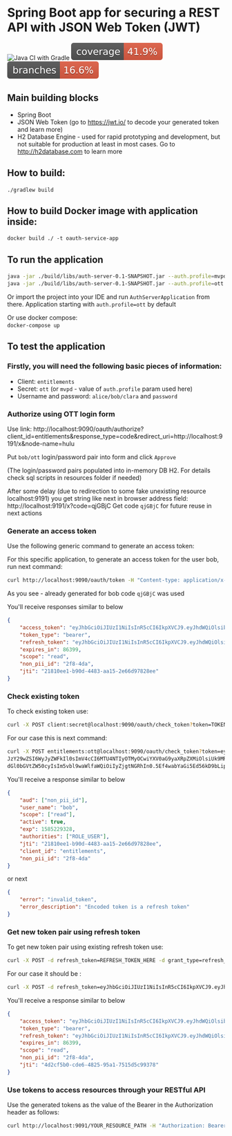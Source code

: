 
# Spring Boot app for securing a REST API with JSON Web Token (JWT)
![Java CI with Gradle](https://github.com/andrei-punko/oauth-server/workflows/Java%20CI%20with%20Gradle/badge.svg)
[![Coverage](.github/badges/jacoco.svg)](https://github.com/andrei-punko/oauth-server/actions/workflows/build.yml)
[![Branches](.github/badges/branches.svg)](https://github.com/andrei-punko/oauth-server/actions/workflows/build.yml)

## Main building blocks
 * Spring Boot
 * JSON Web Token (go to https://jwt.io/ to decode your generated token and learn more)
 * H2 Database Engine - used for rapid prototyping and development, but not suitable for production at least in most cases. Go to http://h2database.com to learn more

## How to build:
    ./gradlew build

## How to build Docker image with application inside:
    docker build ./ -t oauth-service-app

## To run the application

```bash
java -jar ./build/libs/auth-server-0.1-SNAPSHOT.jar --auth.profile=mvpd
java -jar ./build/libs/auth-server-0.1-SNAPSHOT.jar --auth.profile=ott
```

Or import the project into your IDE and run `AuthServerApplication` from there.
Application starting with `auth.profile=ott` by default

Or use docker compose:  
`docker-compose up`

## To test the application

### Firstly, you will need the following basic pieces of information:

 * Client: `entitlements`
 * Secret: `ott` (or `mvpd` - value of `auth.profile` param used here)
 * Username and password: `alice/bob/clara` and `password`

### Authorize using OTT login form

Use link: http://localhost:9090/oauth/authorize?client_id=entitlements&response_type=code&redirect_uri=http://localhost:9191/x&node-name=hulu

Put `bob/ott` login/password pair into form and click `Approve`

(The login/password pairs populated into in-memory DB H2. For details check sql scripts in resources folder if needed)

After some delay (due to redirection to some fake unexisting resource localhost:9191) you get string like next in browser address field:
http://localhost:9191/x?code=qjGBjC
Get code `qjGBjC` for future reuse in next actions

### Generate an access token

Use the following generic command to generate an access token:

For this specific application, to generate an access token for the user bob, run next command:

```bash
curl http://localhost:9090/oauth/token -H "Content-type: application/x-www-form-urlencoded" -d 'grant_type=authorization_code&redirect_uri=http://localhost:9191/x&code=qjGBjC' -u entitlements:ott
```
As you see - already generated for bob code `qjGBjC` was used

You'll receive responses similar to below

```json
{
    "access_token": "eyJhbGciOiJIUzI1NiIsInR5cCI6IkpXVCJ9.eyJhdWQiOlsibm9uX3BpaV9pZCJdLCJ1c2VyX25hbWUiOiJib2IiLCJzY29wZSI6WyJyZWFkIl0sImV4cCI6MTU4NTIyOTMyOCwiYXV0aG9yaXRpZXMiOlsiUk9MRV9VU0VSIl0sImp0aSI6IjIxODEwZWUxLWI5MGQtNDQ4My1hYTE1LTJlNjZkOTc4MjhlZSIsImNsaWVudF9pZCI6ImVudGl0bGVtZW50cyIsIm5vbl9waWlfaWQiOiIyZjgtNGRhIn0.5Ef4wabYaGi5Ed56kD9bLip92BDx6-WeKNfmwh7P-wI",
    "token_type": "bearer",
    "refresh_token": "eyJhbGciOiJIUzI1NiIsInR5cCI6IkpXVCJ9.eyJhdWQiOlsibm9uX3BpaV9pZCJdLCJ1c2VyX25hbWUiOiJib2IiLCJzY29wZSI6WyJyZWFkIl0sImF0aSI6IjIxODEwZWUxLWI5MGQtNDQ4My1hYTE1LTJlNjZkOTc4MjhlZSIsImV4cCI6MTU4NzczNDkyOCwiYXV0aG9yaXRpZXMiOlsiUk9MRV9VU0VSIl0sImp0aSI6ImFmOTk4NzNlLTVkMzItNDk1MS04YWFmLWFjN2VjYmViZjE4YiIsImNsaWVudF9pZCI6ImVudGl0bGVtZW50cyIsIm5vbl9waWlfaWQiOiIyZjgtNGRhIn0.pwDQPzq_pMzOMb5f_0GcZWo_mcd2ncT4oI-qbneOI_Y",
    "expires_in": 86399,
    "scope": "read",
    "non_pii_id": "2f8-4da",
    "jti": "21810ee1-b90d-4483-aa15-2e66d97828ee"
}
```

### Check existing token

To check existing token use:
```bash
curl -X POST client:secret@localhost:9090/oauth/check_token?token=TOKEN_HERE
```

For our case this is next command:
```bash
curl -X POST entitlements:ott@localhost:9090/oauth/check_token?token=eyJhbGciOiJIUzI1NiIsInR5cCI6IkpXVCJ9.eyJhdWQiOlsibm9uX3BpaV9pZCJdLCJ1c2VyX25hbWUiOiJib2IiLC
JzY29wZSI6WyJyZWFkIl0sImV4cCI6MTU4NTIyOTMyOCwiYXV0aG9yaXRpZXMiOlsiUk9MRV9VU0VSIl0sImp0aSI6IjIxODEwZWUxLWI5MGQtNDQ4My1hYTE1LTJlNjZkOTc4MjhlZSIsImNsaWVudF9pZCI6ImVu
dGl0bGVtZW50cyIsIm5vbl9waWlfaWQiOiIyZjgtNGRhIn0.5Ef4wabYaGi5Ed56kD9bLip92BDx6-WeKNfmwh7P-wI
```

You'll receive a response similar to below
```json
{
    "aud": ["non_pii_id"],
    "user_name": "bob",
    "scope": ["read"],
    "active": true,
    "exp": 1585229328,
    "authorities": ["ROLE_USER"],
    "jti": "21810ee1-b90d-4483-aa15-2e66d97828ee",
    "client_id": "entitlements",
    "non_pii_id": "2f8-4da"
}
```
or next
```json
{
    "error": "invalid_token",
    "error_description": "Encoded token is a refresh token"
}
```

### Get new token pair using refresh token

To get new token pair using existing refresh token use:
```bash
curl -X POST -d refresh_token=REFRESH_TOKEN_HERE -d grant_type=refresh_token client:secret@localhost:9090/oauth/token
```

For our case it should be :
```bash
curl -X POST -d refresh_token=eyJhbGciOiJIUzI1NiIsInR5cCI6IkpXVCJ9.eyJhdWQiOlsibm9uX3BpaV9pZCJdLCJ1c2VyX25hbWUiOiJib2IiLCJzY29wZSI6WyJyZWFkIl0sImF0aSI6IjIxODEwZWUxLWI5MGQtNDQ4My1hYTE1LTJlNjZkOTc4MjhlZSIsImV4cCI6MTU4NzczNDkyOCwiYXV0aG9yaXRpZXMiOlsiUk9MRV9VU0VSIl0sImp0aSI6ImFmOTk4NzNlLTVkMzItNDk1MS04YWFmLWFjN2VjYmViZjE4YiIsImNsaWVudF9pZCI6ImVudGl0bGVtZW50cyIsIm5vbl9waWlfaWQiOiIyZjgtNGRhIn0.pwDQPzq_pMzOMb5f_0GcZWo_mcd2ncT4oI-qbneOI_Y -d grant_type=refresh_token entitlements:ott@localhost:9090/oauth/token
```

You'll receive a response similar to below
```json
{
    "access_token": "eyJhbGciOiJIUzI1NiIsInR5cCI6IkpXVCJ9.eyJhdWQiOlsibm9uX3BpaV9pZCJdLCJ1c2VyX25hbWUiOiJib2IiLCJzY29wZSI6WyJyZWFkIl0sImV4cCI6MTU4NTIyOTY5MywiYXV0aG9yaXRpZXMiOlsiUk9MRV9VU0VSIl0sImp0aSI6IjRkMmNmNWIwLWNkZTYtNDgyNS05NWExLTc1MTVkNWM5OTM3OCIsImNsaWVudF9pZCI6ImVudGl0bGVtZW50cyIsIm5vbl9waWlfaWQiOiIyZjgtNGRhIn0.XqP3T4hrROecgNqHIAgL1sBUhraN-I6pM3q0rbJjSus",
    "token_type": "bearer",
    "refresh_token": "eyJhbGciOiJIUzI1NiIsInR5cCI6IkpXVCJ9.eyJhdWQiOlsibm9uX3BpaV9pZCJdLCJ1c2VyX25hbWUiOiJib2IiLCJzY29wZSI6WyJyZWFkIl0sImF0aSI6IjRkMmNmNWIwLWNkZTYtNDgyNS05NWExLTc1MTVkNWM5OTM3OCIsImV4cCI6MTU4NzczNDkyOCwiYXV0aG9yaXRpZXMiOlsiUk9MRV9VU0VSIl0sImp0aSI6ImFmOTk4NzNlLTVkMzItNDk1MS04YWFmLWFjN2VjYmViZjE4YiIsImNsaWVudF9pZCI6ImVudGl0bGVtZW50cyIsIm5vbl9waWlfaWQiOiIyZjgtNGRhIn0.XNjkVBwrldmX16ziIgdIZNGGcdrLPoLxkf4YWXxX1xU",
    "expires_in": 86399,
    "scope": "read",
    "non_pii_id": "2f8-4da",
    "jti": "4d2cf5b0-cde6-4825-95a1-7515d5c99378"
}

```

### Use tokens to access resources through your RESTful API

Use the generated tokens as the value of the Bearer in the Authorization header as follows:

```bash
curl http://localhost:9091/YOUR_RESOURCE_PATH -H "Authorization: Bearer ACCESS_TOKEN_HERE"
```
